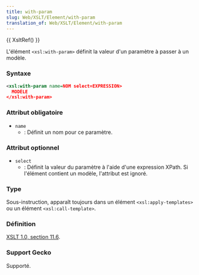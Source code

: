 ```yaml
---
title: with-param
slug: Web/XSLT/Element/with-param
translation_of: Web/XSLT/Element/with-param
---
```


{{ XsltRef() }}

L'élément `<xsl:with-param>` définit la valeur d'un paramètre à passer à un modèle.

### Syntaxe

```xml
<xsl:with-param name=NOM select=EXPRESSION>
  MODÈLE
</xsl:with-param>
```

### Attribut obligatoire

- `name`
  - : Définit un nom pour ce paramètre.

### Attribut optionnel

- `select`
  - : Définit la valeur du paramètre à l'aide d'une expression XPath. Si l'élément contient un modèle, l'attribut est ignoré.

### Type

Sous-instruction, apparaît toujours dans un élément `<xsl:apply-templates>` ou un élément `<xsl:call-template>`.

### Définition

[XSLT 1.0, section 11.6](http://www.w3.org/TR/xslt#section-Passing-Parameters-to-Templates).

### Support Gecko

Supporté.
